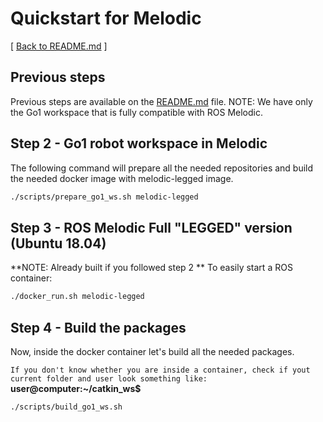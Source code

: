 # Quickstart for Melodic
[ [Back to README.md](README.md) ]

## Previous steps
Previous steps are available on the [README.md](README.md) file.
NOTE: We have only the Go1 workspace that is fully compatible with ROS Melodic.

## Step 2 - Go1 robot workspace in Melodic

The following command will prepare all the needed repositories and build the needed docker image with melodic-legged image.
```bash
./scripts/prepare_go1_ws.sh melodic-legged
```

## Step 3 - ROS Melodic Full "LEGGED" version (Ubuntu 18.04)
**NOTE: Already built if you followed step 2 **
To easily start a ROS container:
```bash
./docker_run.sh melodic-legged
```

## Step 4 - Build the packages
Now, inside the docker container let's build all the needed packages.

```If you don't know whether you are inside a container, check if yout current folder and user look something like:``` **user@computer:~/catkin_ws$**

```bash
./scripts/build_go1_ws.sh
```
